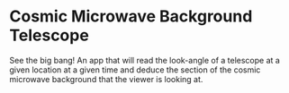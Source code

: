 # Cosmic Microwave Background Telescope
See the big bang! An app that will read the look-angle of a telescope at a given location at a given time and deduce the section of the cosmic microwave background that the viewer is looking at.
